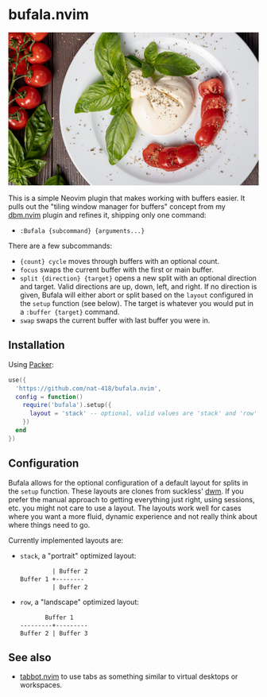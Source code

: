 bufala.nvim
===========

![Some tasty bufala](./bufala.jpg)

This is a simple Neovim plugin that makes working with buffers easier.
It pulls out the "tiling window manager for buffers" concept from my 
[dbm.nvim](https://github.com/nat-418/dbm.nvim) plugin and refines it,
shipping only one command:

* `:Bufala {subcommand} {arguments...}`

There are a few subcommands:

* `{count} cycle` moves through buffers with an optional count.
* `focus` swaps the current buffer with the first or main buffer.
* `split {direction} {target}` opens a new split with an optional
  direction and target. Valid directions are up, down, left, and right.
  If no direction is given, Bufala will either abort or split based on
  the `layout` configured in the `setup` function (see below).
  The target is whatever you would put in a `:buffer {target}` command.
* `swap` swaps the current buffer with last buffer you were in.

Installation
------------

Using [Packer](https://github.com/wbthomason/packer.nvim):
```lua
use({
  'https://github.com/nat-418/bufala.nvim',
  config = function()
    require('bufala').setup({
      layout = 'stack' -- optional, valid values are 'stack' and 'row'
    })
  end
})
```

Configuration
-------------

Bufala allows for the optional configuration of a default layout for
splits in the `setup` function. These layouts are clones from suckless'
[dwm](https://dwm.suckless.org/). If you prefer the manual approach to
getting everything just right, using sessions, etc. you might not care
to use a layout. The layouts work well for cases where you want a more
fluid, dynamic experience and not really think about where things need
to go.

Currently implemented layouts are:

* `stack`, a "portrait" optimized layout:
  ```
           | Buffer 2
  Buffer 1 +--------
           | Buffer 2
  ```

* `row`, a "landscape" optimized layout:
  ```
         Buffer 1
  ---------+---------
  Buffer 2 | Buffer 3 
  ```

See also
--------

* [tabbot.nvim](https://github.com/nat-418/tabbot.nvim) to use tabs as something
  similar to virtual desktops or workspaces.
